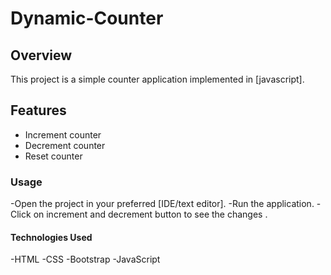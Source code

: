 # Dynamic-Counter

## Overview
This project is a simple counter application implemented in [javascript].

## Features
- Increment counter
- Decrement counter
- Reset counter

### Usage
-Open the project in your preferred [IDE/text editor].
-Run the application.
-Click on increment and decrement button to see the changes .
#### Technologies Used
-HTML
-CSS
-Bootstrap
-JavaScript

